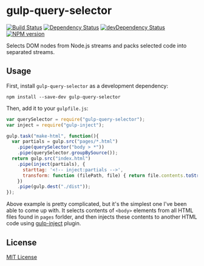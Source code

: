 # gulp-query-selector
[![Build Status][travis-image]][travis-url]
[![Dependency Status][david-image]][david-url]
[![devDependency Status][david-image-dev]][david-url-dev]
[![NPM version][npm-image]][npm-url]

Selects DOM nodes from Node.js streams and packs selected code into separated streams.

## Usage

First, install `gulp-query-selector` as a development dependency:

```shell
npm install --save-dev gulp-query-selector
```

Then, add it to your `gulpfile.js`:

```javascript
var querySelector = require("gulp-query-selector");
var inject = require("gulp-inject");

gulp.task("make-html", function(){
  var partials = gulp.src("pages/*.html")
    .pipe(querySelector("body > *"))
    .pipe(querySelector.groupBySource());
  return gulp.src("index.html")
    .pipe(inject(partials), {
      starttag: '<!-- inject:partials -->',
      transform: function (filePath, file) { return file.contents.toString('utf8'); }
    })
    .pipe(gulp.dest("./dist"));
});
```
Above example is pretty complicated, but it's the simplest one I've been able to come up with. It
selects contents of `<body>` elements from all HTML files found in `pages` forlder, and then injects
these contents to another HTML code using [gulp-inject](https://github.com/klei/gulp-inject) plugin.

## License

[MIT License](http://en.wikipedia.org/wiki/MIT_License)

[travis-url]: http://travis-ci.org/webfront-toolkit/gulp-query-selector
[travis-image]: https://secure.travis-ci.org/webfront-toolkit/gulp-query-selector.png?branch=master

[david-url]: https://david-dm.org/webfront-toolkit/gulp-query-selector
[david-image]: https://david-dm.org/webfront-toolkit/gulp-query-selector.svg

[david-url-dev]: https://david-dm.org/webfront-toolkit/gulp-query-selector?type=dev
[david-image-dev]: https://david-dm.org/webfront-toolkit/gulp-query-selector/dev-status.svg

[npm-url]: https://npmjs.org/package/gulp-query-selector
[npm-image]: https://badge.fury.io/js/gulp-query-selector.svg

